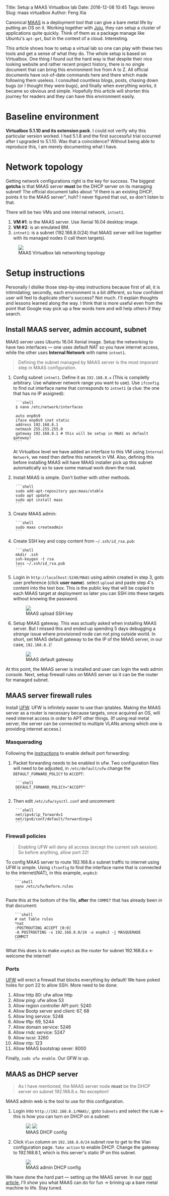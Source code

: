  Title: Setup a MAAS Virtualbox lab
Date: 2016-12-08 10:45
Tags: lenovo
Slug: maas virtualbox
Author: Feng Xia


Canonical [MAAS][1] is a deployment tool that can give a bare metal
life by putting an OS on it. Working together with [Juju][2], they can
setup a cluster of applications quite quickly. Think of them as a
package manage like Ubuntu's `apt-get`, but in the context of a
cloud. Interesting.

[1]: http://maas.io/
[2]: https://www.ubuntu.com/cloud/juju

This article shows how to setup a virtual lab so one can play with
these two tools and get a sense of what they do. The whole setup is
based on Virtualbox. One thing I found out the hard way is that
despite their nice looking website and rather recent project history,
there is no single document that can bring this environment live from
A to Z. All official documents have out-of-date commands here and
there which made following them useless. I consulted countless blogs,
posts, chasing down bugs (or I thought they were bugs), and finally
when everything works, it became so obvious and simple. Hopefully this
article will shorten this journey for readers and they can have this
environment easily.


# Baseline environment

**Virtualbox 5.1.10 and its extension pack**. I could not verify why
this particular version worked. I had 5.1.8 and the first
successful trial occurred after I upgraded to 5.1.10. Was that a
coincidence? Without being able to reproduce this, I am merely
documenting what I have.

# Network topology

Getting network configurations right is the key for success. The
biggest **gotcha** is that MAAS server **must** be the DHCP server on
its managing subnet! The official document talks about "if there is an
existing DHCP, points it to the MAAS server", huh? I never figured
that out, so don't listen to that.

There will be two VMs and one internal network, `intnet1`.

1. **VM #1**: is the MAAS server. Use Xenial 16.04 desktop image.
2. **VM #2**: is an emulated BM.
3. `intnet1`: is a subnet (192.168.8.0/24) that MAAS server will
   live together with its managed nodes (I call them targets).

<figure class="s12 center">
  <img src="/images/maas_networking_topology.png"/>
  <figcaption>MAAS Virtualbox lab networking topology</figcaption>
</figure>

# Setup instructions

Personally I dislike those step-by-step instructions because first of
all, it is intimidating; secondly, each environment is a bit
different, so how confident user will feel to duplicate other's
success? Not much. I'll explain thoughts and lessons learned along the
way. I think that is more useful even from the point that Google may
pick up a few words here and will help others if they search.

## Install MAAS server, admin account, subnet

MAAS server uses Ubuntu 16.04 Xenial image. Setup the
networking to have two interfaces &mdash; one uses default NAT so you
have internet access, while the other uses **Internal Network** with
name `intnet1`.

> Defining the subnet managed by MAAS server is the most imporant step
  in MAAS configuration.

1. Config subnet `intnet1`. Define it as `192.168.8.x` (This is
   completly arbitrary. Use whatever network range you want to
   use). Use `ifconfig` to find out interface name that corresponds to
   `intnet1` (a clue: the one that has no IP assigned):

        ```shell
        $ nano /etc/network/interfaces

        auto enp0s9
        iface enp0s9 inet static
        address 192.168.8.1
        netmask 255.255.255.0
        gateway 192.168.8.1 # this will be setup in MAAS as default gateway!
        ```

    At Virtualbox level we have added an interface to this VM using
    `Internal Network`, we need then define this network in VM. Also,
    defining this before installing MAAS will have MAAS installer pick
    up this subnet automatically so to save some manual work down the
    road.

2. Install MAAS is simple. Don't bother with other methods.

        ```shell
        sudo add-apt-repository ppa:maas/stable
        sudo apt update
        sudo apt install maas
        ```

3. Create MAAS admin: 

        ```shell
        sudo maas createadmin
        ```

4. Create SSH key and copy content from `~/.ssh/id_rsa.pub`:

        ```shell
        mkdir .ssh
        ssh-keygen -t rsa
        less ~/.ssh/id_rsa.pub
        ```

5. Login in `http://localhost:5240/MAAS` using admin created in step
  3, goto user preference (click __user name__).
  select `upload` and paste step 4's content into the text box. This is
  the public key that will be copied to each MAAS target at
  deployment so later you can SSH into these targets without knowing
  the password.

    <figure class="s12 center">
      <img src="/images/maas%20ssh%20key.png"/>
      <figcaption>MAAS upload SSH key</figcaption>
    </figure>

6. Setup MAAS gateway. This was actually asked when installing MAAS
    server. But I missed this and ended up spending 5 days debugging a
    _strange_ issue where provisioned node can not ping outside world.
    In short, set MAAS default gateway to be the IP of the MAAS
    server, in our case, `192.168.8.1`!

    <figure class="s12 center">
      <img src="/images/maas%20default%20gateway.png"/>
      <figcaption>MAAS default gateway</figcaption>
    </figure>
    
At this point, the MAAS server is installed and user can login the web
admin console. Next, setup firewall rules on MAAS server so it can be
the router for managed subnet.

## MAAS server firewall rules

Install [UFW][]. UFW is infinitely easier to use than iptables. Making
the MAAS server as a router is necessary because targets, once
acquired an OS, will need internet access in order to APT other
things. (If using real metal server, the server can be connected to
multiple VLANs among which one is providing internet access.)

[UFW]: https://help.ubuntu.com/community/UFW

### Masquerading

Following the [instructions][4] to enable default port forwarding:

[4]: https://help.ubuntu.com/lts/serverguide/firewall.html

1. Packet forwarding needs to be enabled in ufw. Two configuration
   files will need to be adjusted, in `/etc/default/ufw` change the
   `DEFAULT_FORWARD_POLICY` to `ACCEPT`:

        ```shell
        DEFAULT_FORWARD_POLICY="ACCEPT"
        ```

2. Then edit `/etc/ufw/sysctl.conf` and uncomment:

        ```shell
        net/ipv4/ip_forward=1
        net/ipv6/conf/default/forwarding=1
        ```
  
### Firewall policies

> Enabling UFW will deny all access (except the current ssh
> session). So before anything, allow port 22!

To config MAAS server to route 192.168.8.x subnet traffic to internet
using UFW is simple. Using `ifconfig` to find the interface name that
is connected to the internet(NAT), in this example, `enp0s3`:

        ```shell
        nano /etc/ufw/before.rules
        ```

Paste this at the bottom of the file, **after** the `COMMIT` that has
already been in that document:

        ```shell
        # nat Table rules
        *nat
        :POSTROUTING ACCEPT [0:0]
        -A POSTROUTING -s 192.168.8.0/24 -o enp0s3 -j MASQUERADE
        COMMIT
        ```

What this does is to make `enp0s3` as the router for subnet
192.168.8.x &larr; welcome the internet!

### Ports

[UFW][] will erect a firewall that blocks everything by default! We
have poked holes for port 22 to allow SSH. More need to be done:

1. Allow http 80: ufw allow http
2. Allow ping: ufw allow 53
3. Allow region controller API port: 5240
4. Allow Bootp server and client: 67, 68
5. Allow Img service: 5248
6. Allow tftp: 69, 5244
7. Allow domain service: 5246
8. Allow rndc service: 5247
9. Allow iscsi: 3260
10. Allow ntp: 123
11. Allow MAAS bootstrap sever: 8000

Finally, `sudo ufw enable`. Our GFW is up.

## MAAS as DHCP server

> As I have mentioned, the MAAS server node **must** be the DHCP
> server on subnet 192.168.8.x. No exception!

MAAS admin web is the tool to use for this configuration. 

1. Login into `http://192.168.8.1/MAAS/`, goto `Subnets` and select
   the `VLAN` &larr; this is how you can turn on DHCP on a subnet:

    <figure class="row">
      <img src="/images/maas_vlan_config.png"
           class="col s6" />
      <img src="/images/maas_subnet_config.png"
           class="col s6" />    
      <figcaption>MAAS  DHCP config</figcaption>
    </figure>

2. Click `Vlan` column on `192.168.8.0/24` subnet row to get to the
   Vlan configuration page. `Take action` to enable DHCP. Change the
   gateway to 192.168.8.1, which is this server's static IP on this
   subnet.

    <figure class="s12 center">
      <img src="/images/maas_dhcp_config.png"/>
      <figcaption>MAAS admin DHCP config</figcaption>
    </figure>


We have done the hard part &mdash; setting up the MAAS server. In our
[next article][3], I'll show you what MAAS can do for fun &rarr;
brining up a bare metal machine to life. Stay tuned.

[3]: {filename}/workspace/openstack/maas_target.md
